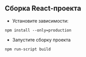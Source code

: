 ## Сборка React-проекта
* Установите зависимости: 
```
npm install --only=production
```
* Запустите сборку проекта
```
npm run-script build
```